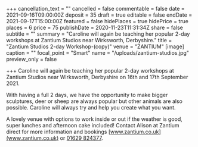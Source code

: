 +++
cancellation_text = ""
cancelled = false
commentable = false
date = 2021-09-16T09:00:00Z
deposit = 35
draft = true
editable = false
endDate = 2021-09-17T15:00:00Z
featured = false
hidePlaces = true
hidePrice = true
places = 6
price = 75
publishDate = 2020-11-23T11:31:34Z
share = false
subtitle = ""
summary = "Caroline will again be teaching her popular 2-day workshops at Zantium Studios near Wirksworth, Derbyshire."
title = "Zantium Studios 2-day Workshop-(copy)"
venue = "ZANTIUM"
[image]
caption = ""
focal_point = "Smart"
name = "/uploads/zantium-studios.jpg"
preview_only = false

+++
Caroline will again be teaching her popular 2-day workshops at Zantium Studios near Wirksworth, Derbyshire on 16th and 17th September 2021.

With having a full 2 days, we have the opportunity to make bigger sculptures, deer or sheep are always popular but other animals are also possible. Caroline will always try and help you create what you want.

A lovely venue with options to work inside or out if the weather is good, super lunches and afternoon cake included! Contact Alison at Zantium direct for more information and bookings [www.zantium.co.uk](www.zantium.co.uk) or [01629 824377](tel:01629824377).